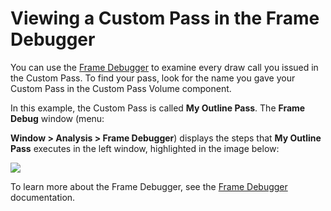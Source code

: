 # Viewing a Custom Pass in the Frame Debugger

You can use the [Frame Debugger](https://docs.unity3d.com/Manual/FrameDebugger.html) to examine every draw call you issued in the Custom Pass. To find your pass, look for the name you gave your Custom Pass in the Custom Pass Volume component.

In this example, the Custom Pass is called **My Outline Pass**. The **Frame Debug** window (menu:

**Window > Analysis > Frame Debugger**) displays the steps that **My Outline Pass** executes in the left window, highlighted in the image below:

![](images/Custom_Pass_Frame_Debug.png)

To learn more about the Frame Debugger, see the [Frame Debugger](https://docs.unity3d.com/Manual/FrameDebugger.html) documentation.
